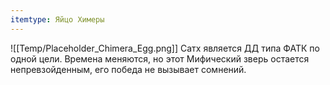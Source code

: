 ```yaml
---
itemtype: Яйцо Химеры
---
```

![[Temp/Placeholder_Chimera_Egg.png]]
Сатх является ДД типа ФАТК по одной цели. Времена меняются, но этот Мифический зверь остается непревзойденным, его победа не вызывает сомнений.
